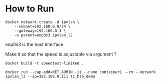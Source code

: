 # How to Run

```
docker network create -d ipvlan \
    --subnet=192.168.0.0/24 \
    --gateway=192.168.0.1 \
    -o parent=enp0s3 ipvlan_l2
```

enp0s3 is the host interface


Make it so that the speed is adjustable via argument ?

```
docker build -t speedtest-limited .
```


```
docker run --cap-add=NET_ADMIN -it --name container1 --rm --network ipvlan_l2 --ip=192.168.0.111 tc_htb_demo
```
